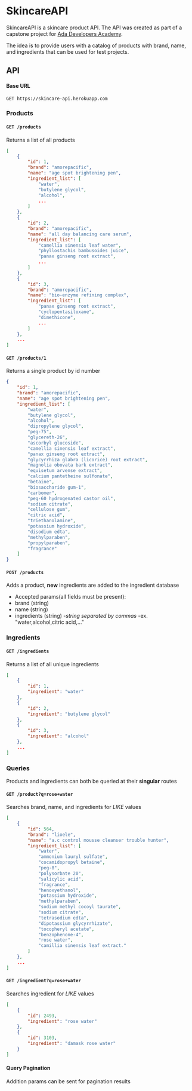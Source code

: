 # SkincareAPI

SkincareAPI is a skincare product API. The API was created as part of a capstone project for [Ada Developers Academy](https://www.adadevelopersacademy.org/).  

The idea is to provide users with a catalog of products with brand, name, and ingredients that can be used for test projects.  

## API
#### Base URL
```
GET https://skincare-api.herokuapp.com
```

### Products

#### `GET /products`
Returns a list of all products  

```json
[
    {
        "id": 1,
        "brand": "amorepacific",
        "name": "age spot brightening pen",
        "ingredient_list": [
            "water",
            "butylene glycol",
            "alcohol",
            ...
        ]
    },
    {
        "id": 2,
        "brand": "amorepacific",
        "name": "all day balancing care serum",
        "ingredient_list": [
            "camellia sinensis leaf water",
            "phyllostachis bambusoides juice",
            "panax ginseng root extract",
            ...
        ]
    },
    {
        "id": 3,
        "brand": "amorepacific",
        "name": "bio-enzyme refining complex",
        "ingredient_list": [
            "panax ginseng root extract",
            "cyclopentasiloxane",
            "dimethicone",
            ...
        ]
    },
    ...
]
```

#### `GET /products/1`
Returns a single product by id number

```json
{
    "id": 1,
    "brand": "amorepacific",
    "name": "age spot brightening pen",
    "ingredient_list": [
        "water",
        "butylene glycol",
        "alcohol",
        "dipropylene glycol",
        "peg-75",
        "glycereth-26",
        "ascorbyl glucoside",
        "camellia sinensis leaf extract",
        "panax ginseng root extract",
        "glycyrrhiza glabra (licorice) root extract",
        "magnolia obovata bark extract",
        "equisetum arvense extract",
        "calcium pantetheine sulfonate",
        "betaine",
        "biosaccharide gum-1",
        "carbomer",
        "peg-60 hydrogenated castor oil",
        "sodium citrate",
        "cellulose gum",
        "citric acid",
        "triethanolamine",
        "potassium hydroxide",
        "disodium edta",
        "methylparaben",
        "propylparaben",
        "fragrance"
    ]
}
```

#### `POST /products`
Adds a product, **new** ingredients are added to the ingredient database
- Accepted params(all fields must be present):
- brand (string)
- name (string)
- ingredients (string)
-*string separated by commas*
-ex. "water,alcohol,citric acid,..."  

### Ingredients

#### `GET /ingredients`
Returns a list of all unique ingredients  

```json
[
    {
        "id": 1,
        "ingredient": "water"
    },
    {
        "id": 2,
        "ingredient": "butylene glycol"
    },
    {
        "id": 3,
        "ingredient": "alcohol"
    },
    ...
]
```

### Queries
Products and ingredients can both be queried at their **singular** routes

#### `GET /product?q=rose+water`
Searches brand, name, and ingredients for *LIKE* values    

```json
[
    {
        "id": 564,
        "brand": "lioele",
        "name": "a.c control mousse cleanser trouble hunter",
        "ingredient_list": [
            "water",
            "ammonium lauryl sulfate",
            "cocamidopropyl betaine",
            "peg-8",
            "polysorbate 20",
            "salicylic acid",
            "fragrance",
            "henoxyethanol",
            "potassium hydroxide",
            "methylparaben",
            "sodium methyl cocoyl taurate",
            "sodium citrate",
            "tetrasodium edta",
            "dipotassium glycyrrhizate",
            "tocopheryl acetate",
            "benzophenone-4",
            "rose water",
            "camillia sinensis leaf extract."
        ]
    },
    ...
]
```

#### `GET /ingredient?q=rose+water`
Searches ingredient for *LIKE* values  

```json
[
    {
        "id": 2493,
        "ingredient": "rose water"
    },
    {
        "id": 3103,
        "ingredient": "damask rose water"
    }
]
```

#### Query Pagination
Addition params can be sent for pagination results
